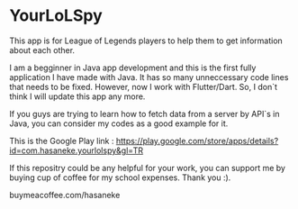 # YourLoLSpy
This app is for League of Legends players to help them to get information about each other.

I am a begginner in Java app development and this is the first fully application I have made with Java. It has so many unneccessary code lines that needs to be fixed. However, now I work with Flutter/Dart. So, I don`t think I will update this app any more.

If you guys are trying to learn how to fetch data from a server by API`s in Java, you can consider my codes as a good example for it.

This is the Google Play link : https://play.google.com/store/apps/details?id=com.hasaneke.yourlolspy&gl=TR

If this repositry could be any helpful for your work, you can support me by buying cup of coffee for my school expenses. Thank you :).

buymeacoffee.com/hasaneke                
